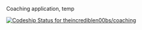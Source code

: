 Coaching application, temp

[ ![Codeship Status for theincrediblen00bs/coaching](https://codeship.com/projects/244a73b0-f3ed-0132-1d7d-16cf317d1634/status?branch=master)](https://codeship.com/projects/85486) 